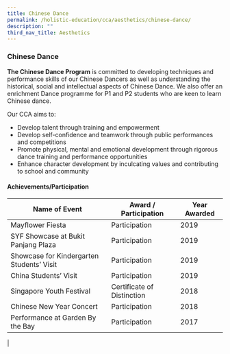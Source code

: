 ```yaml
---
title: Chinese Dance
permalink: /holistic-education/cca/aesthetics/chinese-dance/
description: ""
third_nav_title: Aesthetics
---
```

### **Chinese Dance**
**The Chinese Dance Program** is committed to developing techniques and performance skills of our Chinese Dancers as well as understanding the historical, social and intellectual aspects of Chinese Dance. We also offer an enrichment Dance programme for P1 and P2 students who are keen to learn Chinese dance.

Our CCA aims to:

* Develop talent through training and empowerment
* Develop self-confidence and teamwork through public performances and competitions
* Promote physical, mental and emotional development through rigorous dance training and performance opportunities
* Enhance character development by inculcating values and contributing to school and community

#### **Achievements/Participation**

| Name of Event  | Award / Participation  | Year Awarded  |
|---|---|---|
| Mayflower Fiesta  |  Participation  |  2019  |
| SYF Showcase at Bukit Panjang Plaza  |  Participation  |  2019  |
| Showcase for Kindergarten Students’ Visit |  Participation |  2019 |
| China Students’ Visit  |   Participation  |  2019  |
| Singapore Youth Festival  | Certificate of Distinction   |  2018  |
|  Chinese New Year Concert  |  Participation |  2018 |
|  Performance at Garden By the Bay |  Participation |  2017 |
|




